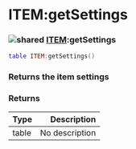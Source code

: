 # ITEM:getSettings

### ![shared](../../home/scripted\_item/.gitbook/assets/shared.png) [ITEM](../../home/scripted\_item/home/ITEM/):getSettings

```lua
table ITEM:getSettings()
```

### Returns the item settings

### Returns

| Type  |    Description |
| ----- | -------------: |
| table | No description |

